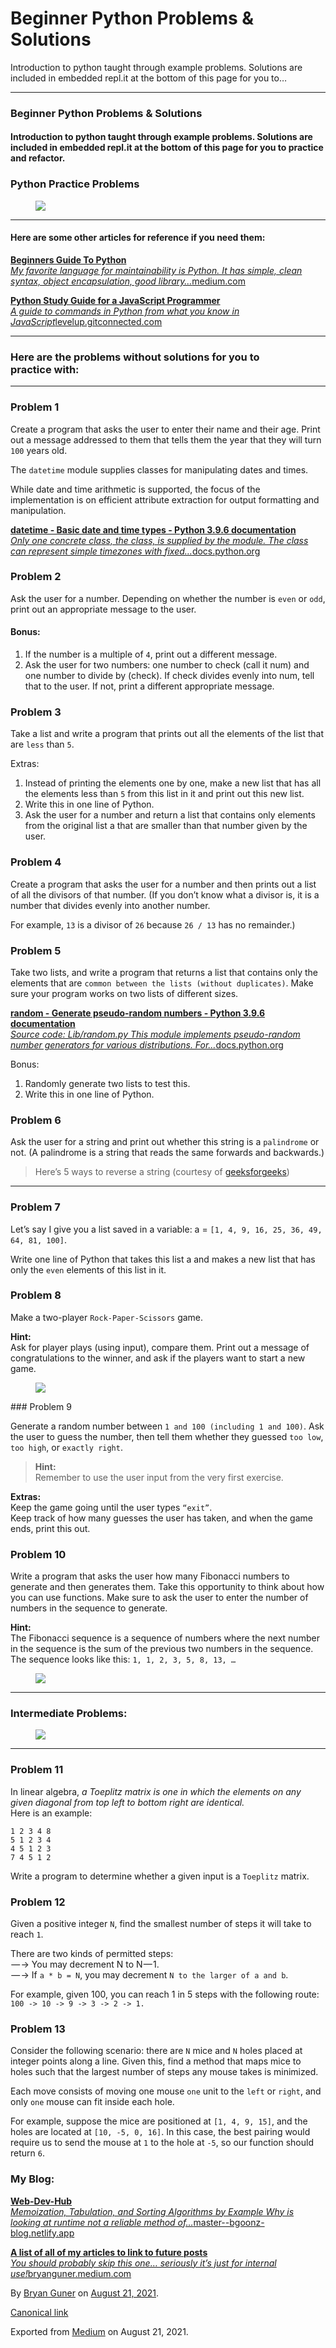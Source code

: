 Beginner Python Problems & Solutions
====================================

Introduction to python taught through example problems. Solutions are included in embedded repl.it at the bottom of this page for you to…

------------------------------------------------------------------------

### Beginner Python Problems & Solutions

#### Introduction to python taught through example problems. Solutions are included in embedded repl.it at the bottom of this page for you to practice and refactor.

### Python Practice Problems

<figure><img src="https://cdn-images-1.medium.com/max/800/0*dMdMGwOJKHJ-5sOP.gif" class="graf-image" /></figure>

------------------------------------------------------------------------

#### Here are some other articles for reference if you need them:

<a href="https://medium.com/geekculture/beginners-guide-to-python-e5a59b5bb64d" class="markup--anchor markup--mixtapeEmbed-anchor" title="https://medium.com/geekculture/beginners-guide-to-python-e5a59b5bb64d"><strong>Beginners Guide To Python</strong><br />
<em>My favorite language for maintainability is Python. It has simple, clean syntax, object encapsulation, good library…</em>medium.com</a><a href="https://medium.com/geekculture/beginners-guide-to-python-e5a59b5bb64d" class="js-mixtapeImage mixtapeImage u-ignoreBlock"></a>

<a href="https://levelup.gitconnected.com/python-study-guide-for-a-native-javascript-developer-5cfdf3d2bdfb" class="markup--anchor markup--mixtapeEmbed-anchor" title="https://levelup.gitconnected.com/python-study-guide-for-a-native-javascript-developer-5cfdf3d2bdfb"><strong>Python Study Guide for a JavaScript Programmer</strong><br />
<em>A guide to commands in Python from what you know in JavaScript</em>levelup.gitconnected.com</a><a href="https://levelup.gitconnected.com/python-study-guide-for-a-native-javascript-developer-5cfdf3d2bdfb" class="js-mixtapeImage mixtapeImage u-ignoreBlock"></a>

------------------------------------------------------------------------

### Here are the problems without solutions for you to practice with:

------------------------------------------------------------------------

### Problem 1

Create a program that asks the user to enter their name and their age. Print out a message addressed to them that tells them the year that they will turn `100` years old.

The `datetime` module supplies classes for manipulating dates and times.

While date and time arithmetic is supported, the focus of the implementation is on efficient attribute extraction for output formatting and manipulation.

<a href="https://docs.python.org/3/library/datetime.html" class="markup--anchor markup--mixtapeEmbed-anchor" title="https://docs.python.org/3/library/datetime.html"><strong>datetime - Basic date and time types - Python 3.9.6 documentation</strong><br />
<em>Only one concrete class, the class, is supplied by the module. The class can represent simple timezones with fixed…</em>docs.python.org</a><a href="https://docs.python.org/3/library/datetime.html" class="js-mixtapeImage mixtapeImage mixtapeImage--empty u-ignoreBlock"></a>

### Problem 2

Ask the user for a number. Depending on whether the number is `even` or `odd`, print out an appropriate message to the user.

#### Bonus:

1.  <span id="eebc">If the number is a multiple of `4`, print out a different message.</span>
2.  <span id="306e">Ask the user for two numbers: one number to check (call it num) and one number to divide by (check). If check divides evenly into num, tell that to the user. If not, print a different appropriate message.</span>

### Problem 3

Take a list and write a program that prints out all the elements of the list that are `less` than `5`.

Extras:

1.  <span id="fe03">Instead of printing the elements one by one, make a new list that has all the elements less than `5` from this list in it and print out this new list.</span>
2.  <span id="186b">Write this in one line of Python.</span>
3.  <span id="9cd1">Ask the user for a number and return a list that contains only elements from the original list a that are smaller than that number given by the user.</span>

### Problem 4

Create a program that asks the user for a number and then prints out a list of all the divisors of that number. (If you don’t know what a divisor is, it is a number that divides evenly into another number.

For example, `13` is a divisor of `26` because `26 / 13` has no remainder.)

### Problem 5

Take two lists, and write a program that returns a list that contains only the elements that are `common between the lists (without duplicates)`. Make sure your program works on two lists of different sizes.

<a href="https://docs.python.org/3/library/random.html" class="markup--anchor markup--mixtapeEmbed-anchor" title="https://docs.python.org/3/library/random.html"><strong>random - Generate pseudo-random numbers - Python 3.9.6 documentation</strong><br />
<em>Source code: Lib/random.py This module implements pseudo-random number generators for various distributions. For…</em>docs.python.org</a><a href="https://docs.python.org/3/library/random.html" class="js-mixtapeImage mixtapeImage mixtapeImage--empty u-ignoreBlock"></a>

Bonus:

1.  <span id="e18a">Randomly generate two lists to test this.</span>
2.  <span id="148a">Write this in one line of Python.</span>

### Problem 6

Ask the user for a string and print out whether this string is a `palindrome` or not. (A palindrome is a string that reads the same forwards and backwards.)

> Here’s 5 ways to reverse a string (courtesy of <a href="https://www.geeksforgeeks.org/reverse-string-python-5-different-ways/" class="markup--anchor markup--pullquote-anchor">geeksforgeeks</a>)

------------------------------------------------------------------------

### Problem 7

Let’s say I give you a list saved in a variable: a = `[1, 4, 9, 16, 25, 36, 49, 64, 81, 100]`.

Write one line of Python that takes this list a and makes a new list that has only the `even` elements of this list in it.

### Problem 8

Make a two-player `Rock-Paper-Scissors` game.

**Hint:**  
Ask for player plays (using input), compare them. Print out a message of congratulations to the winner, and ask if the players want to start a new game.

<figure><img src="https://cdn-images-1.medium.com/max/800/0*1_4w6u4D7EDi2r4h.png" class="graf-image" /></figure>### Problem 9

Generate a random number between `1 and 100 (including 1 and 100)`. Ask the user to guess the number, then tell them whether they guessed `too low`, `too high`, or `exactly right`.

> **Hint:**  
> Remember to use the user input from the very first exercise.

**Extras:**  
Keep the game going until the user types `“exit”`.  
Keep track of how many guesses the user has taken, and when the game ends, print this out.

### Problem 10

Write a program that asks the user how many Fibonacci numbers to generate and then generates them. Take this opportunity to think about how you can use functions. Make sure to ask the user to enter the number of numbers in the sequence to generate.

**Hint:**  
The Fibonacci sequence is a sequence of numbers where the next number in the sequence is the sum of the previous two numbers in the sequence. The sequence looks like this: `1, 1, 2, 3, 5, 8, 13, …`

<figure><img src="https://cdn-images-1.medium.com/max/800/0*2xJsVLGikF6dg7qc.png" class="graf-image" /></figure>

------------------------------------------------------------------------

### Intermediate Problems:

<figure><img src="https://cdn-images-1.medium.com/max/800/0*hTU58jGsgkrszi76.gif" class="graf-image" /></figure>

------------------------------------------------------------------------

### Problem 11

In linear algebra, *a Toeplitz matrix is one in which the elements on any given diagonal from top left to bottom right are identical.*  
Here is an example:

    1 2 3 4 8
    5 1 2 3 4
    4 5 1 2 3
    7 4 5 1 2

Write a program to determine whether a given input is a `Toeplitz` matrix.

### Problem 12

Given a positive integer `N`, find the smallest number of steps it will take to reach `1`.

There are two kinds of permitted steps:  
 — -&gt; You may decrement N to N — 1.  
 — -&gt; If `a * b = N`, you may decrement `N to the larger of a and b`.

For example, given 100, you can reach 1 in 5 steps with the following route:  
`100 -> 10 -> 9 -> 3 -> 2 -> 1.`

### Problem 13

Consider the following scenario: there are `N` mice and `N` holes placed at integer points along a line. Given this, find a method that maps mice to holes such that the largest number of steps any mouse takes is minimized.

Each move consists of moving one mouse `one` unit to the `left` or `right`, and only `one` mouse can fit inside each hole.

For example, suppose the mice are positioned at `[1, 4, 9, 15]`, and the holes are located at `[10, -5, 0, 16]`. In this case, the best pairing would require us to send the mouse at `1` to the hole at `-5`, so our function should return `6`.

### My Blog:

<a href="https://master--bgoonz-blog.netlify.app/" class="markup--anchor markup--mixtapeEmbed-anchor" title="https://master--bgoonz-blog.netlify.app/"><strong>Web-Dev-Hub</strong><br />
<em>Memoization, Tabulation, and Sorting Algorithms by Example Why is looking at runtime not a reliable method of…</em>master--bgoonz-blog.netlify.app</a><a href="https://master--bgoonz-blog.netlify.app/" class="js-mixtapeImage mixtapeImage u-ignoreBlock"></a>

<a href="https://bryanguner.medium.com/a-list-of-all-of-my-articles-to-link-to-future-posts-1f6f88ebdf5b" class="markup--anchor markup--mixtapeEmbed-anchor" title="https://bryanguner.medium.com/a-list-of-all-of-my-articles-to-link-to-future-posts-1f6f88ebdf5b"><strong>A list of all of my articles to link to future posts</strong><br />
<em>You should probably skip this one… seriously it’s just for internal use!</em>bryanguner.medium.com</a><a href="https://bryanguner.medium.com/a-list-of-all-of-my-articles-to-link-to-future-posts-1f6f88ebdf5b" class="js-mixtapeImage mixtapeImage u-ignoreBlock"></a>

By <a href="https://medium.com/@bryanguner" class="p-author h-card">Bryan Guner</a> on [August 21, 2021](https://medium.com/p/dd631e9c3a9f).

<a href="https://medium.com/@bryanguner/beginner-python-problems-solutions-dd631e9c3a9f" class="p-canonical">Canonical link</a>

Exported from [Medium](https://medium.com) on August 21, 2021.
